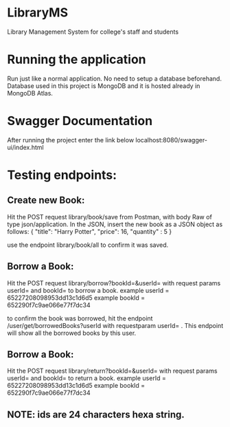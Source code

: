 # LibraryMS
Library Management System for college's staff and students

# Running the application
Run just like a normal application. No need to setup a database beforehand. Database used in this project is MongoDB and it is hosted already in MongoDB Atlas.

# Swagger Documentation
After running the project enter the link below
localhost:8080/swagger-ui/index.html

# Testing endpoints: 
## Create new Book:
Hit the POST request library/book/save from Postman, with body Raw of type json/application. In the JSON, insert the new book as a JSON object as follows:
{
  "title": "Harry Potter",
  "price": 16,
  "quantity" : 5
}

use the endpoint library/book/all to confirm it was saved.

## Borrow a Book:
Hit the POST request library/borrow?bookId=&userId= with request params userId= and bookId= to borrow a book.
example userId = 65227208098953dd13c1d6d5
example bookId = 652290f7c9ae066e77f7dc34

to confirm the book was borrowed, hit the endpoint /user/get/borrowedBooks?userId with requestparam userId= . This endpoint will show all the borrowed books by this user.

## Borrow a Book:
Hit the POST request library/return?bookId=&userId= with request params userId= and bookId= to return a book.
example userId = 65227208098953dd13c1d6d5
example bookId = 652290f7c9ae066e77f7dc34

## NOTE: ids are 24 characters hexa string.
